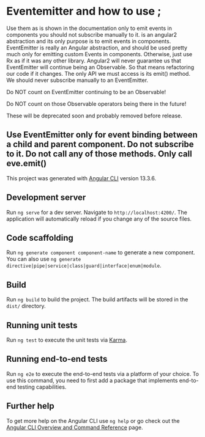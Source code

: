 # Eventemitter and how to use ;
 Use them as is shown in the documentation only to emit events in components
 you should not subscribe manually to it.
is an angular2 abstraction and its only purpose is to emit events in components.
EventEmitter is really an Angular abstraction, and should be used pretty much only for emitting custom Events in components. Otherwise, just use Rx as if it was any other library.
Angular2 will never guarantee us that EventEmitter will continue being an Observable. So that means refactoring our code if it changes. The only API we must access is its emit() method. We should never subscribe manually to an EventEmitter.

Do NOT count on EventEmitter continuing to be an Observable!

Do NOT count on those Observable operators being there in the future!

These will be deprecated soon and probably removed before release.

Use EventEmitter only for event binding between a child and parent component. Do not subscribe to it. Do not call any of those methods. Only call eve.emit()
---------------------------

This project was generated with [Angular CLI](https://github.com/angular/angular-cli) version 13.3.6.

## Development server

Run `ng serve` for a dev server. Navigate to `http://localhost:4200/`. The application will automatically reload if you change any of the source files.

## Code scaffolding

Run `ng generate component component-name` to generate a new component. You can also use `ng generate directive|pipe|service|class|guard|interface|enum|module`.

## Build

Run `ng build` to build the project. The build artifacts will be stored in the `dist/` directory.

## Running unit tests

Run `ng test` to execute the unit tests via [Karma](https://karma-runner.github.io).

## Running end-to-end tests

Run `ng e2e` to execute the end-to-end tests via a platform of your choice. To use this command, you need to first add a package that implements end-to-end testing capabilities.

## Further help

To get more help on the Angular CLI use `ng help` or go check out the [Angular CLI Overview and Command Reference](https://angular.io/cli) page.
